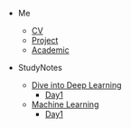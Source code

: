 <!-- docs/_sidebar.md -->

* Me
  * [CV](Me/CV.md)
  * [Project](Me/Project.md)
  * [Academic](Me/Academic.md)

* StudyNotes
  * [Dive into Deep Learning](StudyNotes/DiveintoDeepLearning/Notes/README.md)
    * [Day1](StudyNotes/DiveintoDeepLearning/Notes/day1.md) 
  * [Machine Learning](StudyNotes/MachineLearning/Notes/README.md)
    * [Day1](StudyNotes/MachineLearning/Notes/day1.md)

